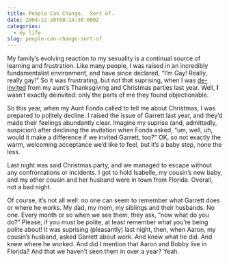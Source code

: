 ```yaml
---
title: People Can Change.  Sort of.
date: 2004-12-20T08:14:50.000Z
categories:
  - my life
slug: people-can-change-sort-of
---
```

My family’s evolving reaction to my sexuality is a continual source of learning and frustration. Like many people, I was raised in an incredibly fundamentalist environment, and have since declared, “I’m Gay! Really, really gay!” So it was frustrating, but not that suprising, when I was [de-invited][1]  from my aunt’s Thanksgiving and Christmas parties last year. Well, **I** wasn’t exactly deinvited: only the parts of me they found objectionable.

So this year, when my Aunt Fonda called to tell me about Christmas, I was prepared to politely decline. I raised the issue of Garrett last year, and they’d made their feelings abundantly clear. Imagine my suprise (and, admittedly, suspicion) after declining the invitation when Fonda asked, “um, well, uh, would it make a difference if we invited Garrett, too?” OK, so not exactly the warm, welcoming acceptance we’d like to feel, but it’s a baby step, none the less.

Last night was said Christmas party, and we managed to escape without any confrontations or incidents. I got to hold Isabelle, my cousin’s new baby, and my other cousin and her husband were in town from Florida. Overall, not a bad night.

Of course, it’s not all well: no one can seem to remember what Garrett does or where he works. My dad, my mom, my siblings and their husbands. No one. Every month or so when we see them, they ask, “now what do you do?” Please, if you must be polite, at least remember what you’re being polite about! It was suprising (pleasantly) last night, then, when Aaron, my cousin’s husband, asked Garrett about work. And knew what he did. And knew where he worked. And did I mention that Aaron and Bobby live in Florida? And that we haven’t seen them in over a year? Yeah.



 [1]: http://yergler.net/blog/archives/2003/11/26/ahh-the-holidays
